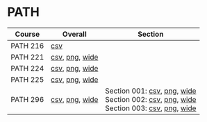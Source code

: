 # PATH

| Course | Overall | Section |
| ------ | ------- | ------- |
| PATH 216 | [csv](https://github.com/UCSD-Historical-Enrollment-Data/2025Winter/blob/main/overall/PATH%20216.csv) |  |
| PATH 221 | [csv](https://github.com/UCSD-Historical-Enrollment-Data/2025Winter/blob/main/overall/PATH%20221.csv), [png](https://raw.githubusercontent.com/UCSD-Historical-Enrollment-Data/2025Winter/main/plot_overall/PATH%20221.png), [wide](https://raw.githubusercontent.com/UCSD-Historical-Enrollment-Data/2025Winter/main/plot_overall_wide/PATH%20221.png) |  |
| PATH 224 | [csv](https://github.com/UCSD-Historical-Enrollment-Data/2025Winter/blob/main/overall/PATH%20224.csv), [png](https://raw.githubusercontent.com/UCSD-Historical-Enrollment-Data/2025Winter/main/plot_overall/PATH%20224.png), [wide](https://raw.githubusercontent.com/UCSD-Historical-Enrollment-Data/2025Winter/main/plot_overall_wide/PATH%20224.png) |  |
| PATH 225 | [csv](https://github.com/UCSD-Historical-Enrollment-Data/2025Winter/blob/main/overall/PATH%20225.csv), [png](https://raw.githubusercontent.com/UCSD-Historical-Enrollment-Data/2025Winter/main/plot_overall/PATH%20225.png), [wide](https://raw.githubusercontent.com/UCSD-Historical-Enrollment-Data/2025Winter/main/plot_overall_wide/PATH%20225.png) |  |
| PATH 296 | [csv](https://github.com/UCSD-Historical-Enrollment-Data/2025Winter/blob/main/overall/PATH%20296.csv), [png](https://raw.githubusercontent.com/UCSD-Historical-Enrollment-Data/2025Winter/main/plot_overall/PATH%20296.png), [wide](https://raw.githubusercontent.com/UCSD-Historical-Enrollment-Data/2025Winter/main/plot_overall_wide/PATH%20296.png) | Section 001: [csv](https://github.com/UCSD-Historical-Enrollment-Data/2025Winter/blob/main/section/PATH%20296_001.csv), [png](https://raw.githubusercontent.com/UCSD-Historical-Enrollment-Data/2025Winter/main/plot_section/PATH%20296_001.png), [wide](https://raw.githubusercontent.com/UCSD-Historical-Enrollment-Data/2025Winter/main/plot_section_wide/PATH%20296_001.png)<br>Section 002: [csv](https://github.com/UCSD-Historical-Enrollment-Data/2025Winter/blob/main/section/PATH%20296_002.csv), [png](https://raw.githubusercontent.com/UCSD-Historical-Enrollment-Data/2025Winter/main/plot_section/PATH%20296_002.png), [wide](https://raw.githubusercontent.com/UCSD-Historical-Enrollment-Data/2025Winter/main/plot_section_wide/PATH%20296_002.png)<br>Section 003: [csv](https://github.com/UCSD-Historical-Enrollment-Data/2025Winter/blob/main/section/PATH%20296_003.csv), [png](https://raw.githubusercontent.com/UCSD-Historical-Enrollment-Data/2025Winter/main/plot_section/PATH%20296_003.png), [wide](https://raw.githubusercontent.com/UCSD-Historical-Enrollment-Data/2025Winter/main/plot_section_wide/PATH%20296_003.png) |
